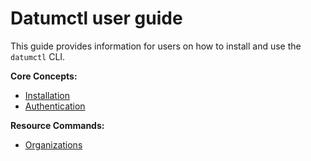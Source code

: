 # Datumctl user guide

This guide provides information for users on how to install and use the
`datumctl` CLI.

**Core Concepts:**

*   [Installation](./installation.md)
*   [Authentication](./authentication.md)

**Resource Commands:**

*   [Organizations](./resources/organizations.md)
